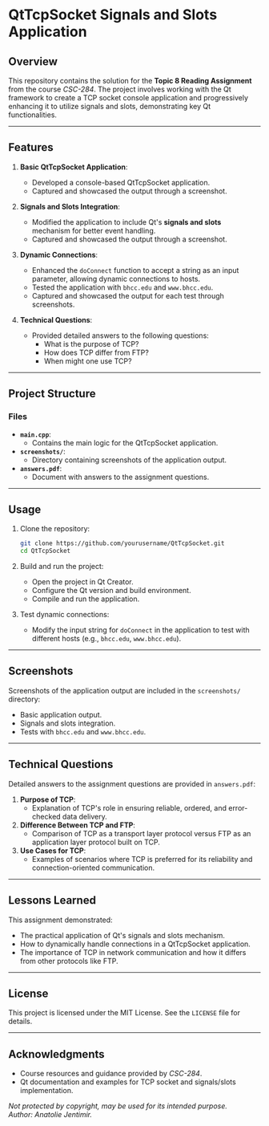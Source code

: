 # QtTcpSocket Signals and Slots Application

## Overview
This repository contains the solution for the **Topic 8 Reading Assignment** from the course *CSC-284*. The project involves working with the Qt framework to create a TCP socket console application and progressively enhancing it to utilize signals and slots, demonstrating key Qt functionalities.

---

## Features

1. **Basic QtTcpSocket Application**:
   - Developed a console-based QtTcpSocket application.
   - Captured and showcased the output through a screenshot.

2. **Signals and Slots Integration**:
   - Modified the application to include Qt's **signals and slots** mechanism for better event handling.
   - Captured and showcased the output through a screenshot.

3. **Dynamic Connections**:
   - Enhanced the `doConnect` function to accept a string as an input parameter, allowing dynamic connections to hosts.
   - Tested the application with `bhcc.edu` and `www.bhcc.edu`.
   - Captured and showcased the output for each test through screenshots.

4. **Technical Questions**:
   - Provided detailed answers to the following questions:
     - What is the purpose of TCP?
     - How does TCP differ from FTP?
     - When might one use TCP?

---

## Project Structure

### Files
- **`main.cpp`**:
  - Contains the main logic for the QtTcpSocket application.
- **`screenshots/`**:
  - Directory containing screenshots of the application output.
- **`answers.pdf`**:
  - Document with answers to the assignment questions.

---

## Usage

1. Clone the repository:
   ```bash
   git clone https://github.com/yourusername/QtTcpSocket.git
   cd QtTcpSocket
   ```

2. Build and run the project:
   - Open the project in Qt Creator.
   - Configure the Qt version and build environment.
   - Compile and run the application.

3. Test dynamic connections:
   - Modify the input string for `doConnect` in the application to test with different hosts (e.g., `bhcc.edu`, `www.bhcc.edu`).

---

## Screenshots
Screenshots of the application output are included in the `screenshots/` directory:
- Basic application output.
- Signals and slots integration.
- Tests with `bhcc.edu` and `www.bhcc.edu`.

---

## Technical Questions
Detailed answers to the assignment questions are provided in `answers.pdf`:
1. **Purpose of TCP**:
   - Explanation of TCP's role in ensuring reliable, ordered, and error-checked data delivery.
2. **Difference Between TCP and FTP**:
   - Comparison of TCP as a transport layer protocol versus FTP as an application layer protocol built on TCP.
3. **Use Cases for TCP**:
   - Examples of scenarios where TCP is preferred for its reliability and connection-oriented communication.

---

## Lessons Learned
This assignment demonstrated:
- The practical application of Qt's signals and slots mechanism.
- How to dynamically handle connections in a QtTcpSocket application.
- The importance of TCP in network communication and how it differs from other protocols like FTP.

---

## License
This project is licensed under the MIT License. See the `LICENSE` file for details.

---

## Acknowledgments
- Course resources and guidance provided by *CSC-284*.
- Qt documentation and examples for TCP socket and signals/slots implementation.



_Not protected by copyright, may be used for its intended purpose._  
_Author: Anatolie Jentimir._